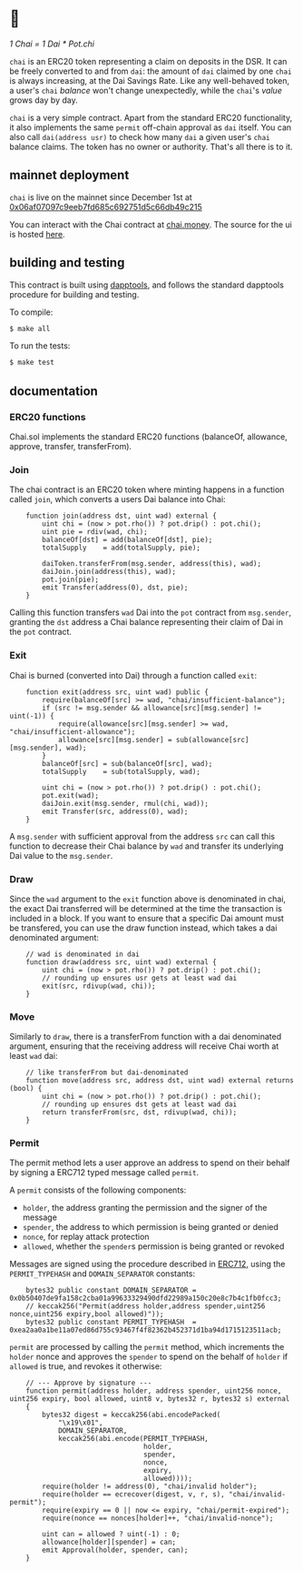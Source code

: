 # 🍵

_1 Chai = 1 Dai * Pot.chi_

`chai` is an ERC20 token representing a claim on deposits in the DSR. It can be freely converted to and from `dai`: the amount of `dai` claimed by one `chai` is always increasing, at the Dai Savings Rate. Like any well-behaved token, a user's `chai` _balance_ won't change unexpectedly, while the `chai`'s _value_ grows day by day.

`chai` is a very simple contract. Apart from the standard ERC20 functionality, it also implements the same `permit` off-chain approval as `dai` itself. You can also call `dai(address usr)` to check how many `dai` a given user's `chai` balance claims. The token has no owner or authority. That's all there is to it.

## mainnet deployment

`chai` is live on the mainnet since December 1st at [0x06af07097c9eeb7fd685c692751d5c66db49c215](https://etherscan.io/token/0x06af07097c9eeb7fd685c692751d5c66db49c215)

You can interact with the Chai contract at [chai.money](https://chai.money). The source for the ui is hosted [here](https://github.com/lucasvo/chui).

## building and testing

This contract is built using [dapptools](http://dapp.tools/), and follows the standard dapptools procedure for building and testing.

To compile:
```sh
$ make all
```

To run the tests:
```sh
$ make test
```

## documentation

### ERC20 functions

Chai.sol implements the standard ERC20 functions (balanceOf, allowance, approve, transfer, transferFrom).

### Join 

The chai contract is an ERC20 token where minting happens in a function called `join`, which converts a users Dai balance into Chai:
```sol
    function join(address dst, uint wad) external {
        uint chi = (now > pot.rho()) ? pot.drip() : pot.chi();
        uint pie = rdiv(wad, chi);
        balanceOf[dst] = add(balanceOf[dst], pie);
        totalSupply    = add(totalSupply, pie);

        daiToken.transferFrom(msg.sender, address(this), wad);
        daiJoin.join(address(this), wad);
        pot.join(pie);
        emit Transfer(address(0), dst, pie);
    }
```

Calling this function transfers `wad` Dai into the `pot` contract from `msg.sender`, granting the `dst` address a Chai balance representing their claim of Dai in the `pot` contract.

### Exit

Chai is burned (converted into Dai) through a function called `exit`:
```sol
    function exit(address src, uint wad) public {
        require(balanceOf[src] >= wad, "chai/insufficient-balance");
        if (src != msg.sender && allowance[src][msg.sender] != uint(-1)) {
            require(allowance[src][msg.sender] >= wad, "chai/insufficient-allowance");
            allowance[src][msg.sender] = sub(allowance[src][msg.sender], wad);
        }
        balanceOf[src] = sub(balanceOf[src], wad);
        totalSupply    = sub(totalSupply, wad);

        uint chi = (now > pot.rho()) ? pot.drip() : pot.chi();
        pot.exit(wad);
        daiJoin.exit(msg.sender, rmul(chi, wad));
        emit Transfer(src, address(0), wad);
    }
```
A `msg.sender` with sufficient approval from the address `src` can call this function to decrease their Chai balance by `wad` and transfer its underlying Dai value to the `msg.sender`.

### Draw

Since the `wad` argument to the `exit` function above is denominated in chai, the exact Dai transferred will be determined at the time the transaction is included in a block. If you want to ensure that a specific Dai amount must be transfered, you can use the draw function instead, which takes a dai denominated argument:

```sol
    // wad is denominated in dai
    function draw(address src, uint wad) external {
        uint chi = (now > pot.rho()) ? pot.drip() : pot.chi();
        // rounding up ensures usr gets at least wad dai
        exit(src, rdivup(wad, chi));
    }
```


### Move

Similarly to `draw`, there is a transferFrom function with a dai denominated argument, ensuring that the receiving address will receive Chai worth at least `wad` dai:

```sol
    // like transferFrom but dai-denominated
    function move(address src, address dst, uint wad) external returns (bool) {
        uint chi = (now > pot.rho()) ? pot.drip() : pot.chi();
        // rounding up ensures dst gets at least wad dai
        return transferFrom(src, dst, rdivup(wad, chi));
    }
```

### Permit

The permit method lets a user approve an address to spend on their behalf by signing a ERC712 typed message called `permit`.

A `permit` consists of the following components:

- `holder`, the address granting the permission and the signer of the message
- `spender`, the address to which permission is being granted or denied
- `nonce`, for replay attack protection
- `allowed`, whether the `spender`s permission is being granted or revoked

Messages are signed using the procedure described in [ERC712](https://eips.ethereum.org/EIPS/eip-712), using the `PERMIT_TYPEHASH` and `DOMAIN_SEPARATOR` constants:
```sol
    bytes32 public constant DOMAIN_SEPARATOR = 0x0b50407de9fa158c2cba01a99633329490dfd22989a150c20e8c7b4c1fb0fcc3;
    // keccak256("Permit(address holder,address spender,uint256 nonce,uint256 expiry,bool allowed)"));
    bytes32 public constant PERMIT_TYPEHASH  = 0xea2aa0a1be11a07ed86d755c93467f4f82362b452371d1ba94d1715123511acb;
```

`permit` are processed by calling the `permit` method, which increments the `holder` nonce and approves the `spender` to spend on the behalf of `holder` if `allowed` is true, and revokes it otherwise:

```sol
    // --- Approve by signature ---
    function permit(address holder, address spender, uint256 nonce, uint256 expiry, bool allowed, uint8 v, bytes32 r, bytes32 s) external
    {
        bytes32 digest = keccak256(abi.encodePacked(
            "\x19\x01",
            DOMAIN_SEPARATOR,
            keccak256(abi.encode(PERMIT_TYPEHASH,
                                 holder,
                                 spender,
                                 nonce,
                                 expiry,
                                 allowed))));
        require(holder != address(0), "chai/invalid holder");
        require(holder == ecrecover(digest, v, r, s), "chai/invalid-permit");
        require(expiry == 0 || now <= expiry, "chai/permit-expired");
        require(nonce == nonces[holder]++, "chai/invalid-nonce");

        uint can = allowed ? uint(-1) : 0;
        allowance[holder][spender] = can;
        emit Approval(holder, spender, can);
    }
```

